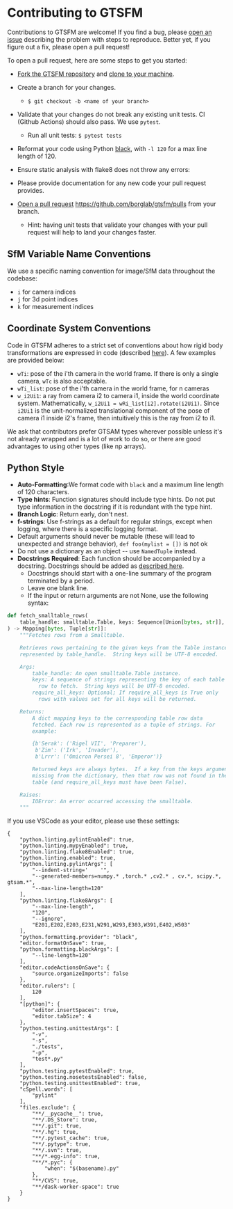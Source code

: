 # Contributing to GTSFM

Contributions to GTSFM are welcome!  If you find a bug, please [open an issue](https://github.com/borglab/gtsfm/issues) describing the problem with steps to reproduce.  Better yet, if you figure out a fix, please open a pull request!

To open a pull request, here are some steps to get you started:

- [Fork the GTSFM repository](https://help.github.com/en/articles/fork-a-repo) and [clone to your machine](https://help.github.com/en/articles/cloning-a-repository).

- Create a branch for your changes.
  - `$ git checkout -b <name of your branch>`

- Validate that your changes do not break any existing unit tests. CI (Github Actions) should also pass. We use `pytest`.
  - Run all unit tests: `$ pytest tests`
 
- Reformat your code using Python [black](https://github.com/psf/black), with `-l 120` for a max line length of 120. 
- Ensure static analysis with flake8 does not throw any errors:

- Please provide documentation for any new code your pull request provides.

- [Open a pull request](https://help.github.com/en/articles/creating-a-pull-request-from-a-fork) https://github.com/borglab/gtsfm/pulls from your branch.
  - Hint: having unit tests that validate your changes with your pull
    request will help to land your changes faster.

## SfM Variable Name Conventions
We use a specific naming convention for image/SfM data throughout the codebase:
- `i` for camera indices
- `j` for 3d point indices
- `k` for measurement indices

## Coordinate System Conventions

Code in GTSFM adheres to a strict set of conventions about how rigid body transformations are expressed in code (described [here](https://gtsam.org/gtsam.org/2020/06/28/gtsam-conventions.html)). A few examples are provided below:
- `wTi`: pose of the i'th camera in the world frame. If there is only a single camera, `wTc` is also acceptable.
- `wTi_list`: pose of the i'th camera in the world frame, for n cameras
- `w_i2Ui1`: a ray from camera i2 to camera i1, inside the world coordinate system. Mathematically, `w_i2Ui1 = wRi_list[i2].rotate(i2Ui1)`. Since `i2Ui1` is the unit-normalized translational component of the pose of camera i1 inside i2's frame, then intuitively this is the ray from i2 to i1.

We ask that contributors prefer GTSAM types wherever possible unless it's not already wrapped and is a lot of work to do so, or there are good advantages to using other types (like np arrays).

## Python Style
- **Auto-Formatting**:We format code with `black` and a maximum line length of 120 characters.
- **Type hints**: Function signatures should include type hints. Do not put type information in the docstring if it is redundant with the type hint.
- **Branch Logic**: Return early, don't nest.
- **f-strings**: Use f-strings as a default for regular strings, except when logging, where there is a specific logging format.
- Default arguments should never be mutable (these will lead to unexpected and strange behavior), `def foo(mylist = [])` is not ok
- Do not use a dictionary as an object -- use `NamedTuple` instead.
- **Docstrings Required**: Each function should be accompanied by a docstring. Docstrings should be added as [described here](https://google.github.io/styleguide/pyguide.html#383-functions-and-methods).
    - Docstrings should start with a one-line summary of the program terminated by a period.
    - Leave one blank line.
    - If the input or return arguments are not None, use the following syntax:
```python
def fetch_smalltable_rows(
    table_handle: smalltable.Table, keys: Sequence[Union[bytes, str]], require_all_keys: bool = False
) -> Mapping[bytes, Tuple[str]]:
    """Fetches rows from a Smalltable.

    Retrieves rows pertaining to the given keys from the Table instance
    represented by table_handle.  String keys will be UTF-8 encoded.

    Args:
        table_handle: An open smalltable.Table instance.
        keys: A sequence of strings representing the key of each table
          row to fetch.  String keys will be UTF-8 encoded.
        require_all_keys: Optional; If require_all_keys is True only
          rows with values set for all keys will be returned.

    Returns:
        A dict mapping keys to the corresponding table row data
        fetched. Each row is represented as a tuple of strings. For
        example:

        {b'Serak': ('Rigel VII', 'Preparer'),
         b'Zim': ('Irk', 'Invader'),
         b'Lrrr': ('Omicron Persei 8', 'Emperor')}

        Returned keys are always bytes.  If a key from the keys argument is
        missing from the dictionary, then that row was not found in the
        table (and require_all_keys must have been False).

    Raises:
        IOError: An error occurred accessing the smalltable.
    """
```

If you use VSCode as your editor, please use these settings:
```
{
    "python.linting.pylintEnabled": true,
    "python.linting.mypyEnabled": true,
    "python.linting.flake8Enabled": true,
    "python.linting.enabled": true,
    "python.linting.pylintArgs": [
        "--indent-string='    '",
        "--generated-members=numpy.* ,torch.* ,cv2.* , cv.*, scipy.*, gtsam.*",
        "--max-line-length=120"
    ],
    "python.linting.flake8Args": [
        "--max-line-length",
        "120",
        "--ignore",
        "E201,E202,E203,E231,W291,W293,E303,W391,E402,W503"
    ],
    "python.formatting.provider": "black",
    "editor.formatOnSave": true,
    "python.formatting.blackArgs": [
        "--line-length=120"
    ],
    "editor.codeActionsOnSave": {
        "source.organizeImports": false
    },
    "editor.rulers": [
        120
    ],
    "[python]": {
        "editor.insertSpaces": true,
        "editor.tabSize": 4
    },
    "python.testing.unittestArgs": [
        "-v",
        "-s",
        "./tests",
        "-p",
        "test*.py"
    ],
    "python.testing.pytestEnabled": true,
    "python.testing.nosetestsEnabled": false,
    "python.testing.unittestEnabled": true,
    "cSpell.words": [
        "pylint"
    ],
    "files.exclude": {
        "**/__pycache__": true,
        "**/.DS_Store": true,
        "**/.git": true,
        "**/.hg": true,
        "**/.pytest_cache": true,
        "**/.pytype": true,
        "**/.svn": true,
        "**/*.egg-info": true,
        "**/*.pyc": {
            "when": "$(basename).py"
        },
        "**/CVS": true,
        "**/dask-worker-space": true
    }
}
```
